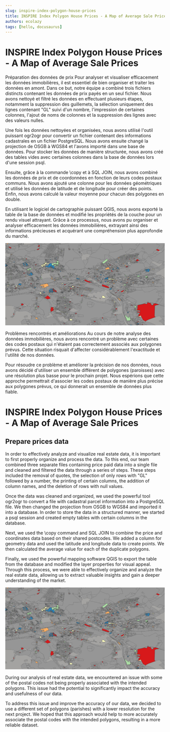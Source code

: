 ```yaml
---
slug: inspire-index-polygon-house-prices
title: INSPIRE Index Polygon House Prices - A Map of Average Sale Prices
authors: ecolazy
tags: [hello, docusaurus]
---
```


# INSPIRE Index Polygon House Prices - A Map of Average Sale Prices
Préparation des données de prix
Pour analyser et visualiser efficacement les données immobilières, il est essentiel de bien organiser et traiter les données en amont. Dans ce but, notre équipe a combiné trois fichiers distincts contenant les données de prix payés en un seul fichier. Nous avons nettoyé et filtré les données en effectuant plusieurs étapes, notamment la suppression des guillemets, la sélection uniquement des lignes contenant "GL" suivi d'un nombre, l'impression de certaines colonnes, l'ajout de noms de colonnes et la suppression des lignes avec des valeurs nulles.

Une fois les données nettoyées et organisées, nous avons utilisé l'outil puissant ogr2ogr pour convertir un fichier contenant des informations cadastrales en un fichier PostgreSQL. Nous avons ensuite changé la projection de OSGB à WGS84 et l'avons importé dans une base de données. Pour stocker les données de manière structurée, nous avons créé des tables vides avec certaines colonnes dans la base de données lors d'une session psql.

Ensuite, grâce à la commande \copy et à SQL JOIN, nous avons combiné les données de prix et de coordonnées en fonction de leurs codes postaux communs. Nous avons ajouté une colonne pour les données géométriques et utilisé les données de latitude et de longitude pour créer des points. Enfin, nous avons calculé la valeur moyenne pour chacun des polygones en double.

En utilisant le logiciel de cartographie puissant QGIS, nous avons exporté la table de la base de données et modifié les propriétés de la couche pour un rendu visuel attrayant. Grâce à ce processus, nous avons pu organiser et analyser efficacement les données immobilières, extrayant ainsi des informations précieuses et acquérant une compréhension plus approfondie du marché.

![Docusaurus Plushie](/img/price-paid-parcel.jpg)

Problèmes rencontrés et améliorations
Au cours de notre analyse des données immobilières, nous avons rencontré un problème avec certaines des codes postaux qui n'étaient pas correctement associés aux polygones prévus. Cette situation risquait d'affecter considérablement l'exactitude et l'utilité de nos données.

Pour résoudre ce problème et améliorer la précision de nos données, nous avons décidé d'utiliser un ensemble différent de polygones (paroisses) avec une résolution plus basse pour le prochain projet. Nous espérions que cette approche permettrait d'associer les codes postaux de manière plus précise aux polygones prévus, ce qui donnerait un ensemble de données plus fiable.







# INSPIRE Index Polygon House Prices - A Map of Average Sale Prices

## Prepare prices data

In order to effectively analyze and visualize real estate data, it is important to first properly organize and process the data. To this end, our team combined three separate files containing price paid data into a single file and cleaned and filtered the data through a series of steps. These steps included the removal of quotes, the selection of only rows with "GL" followed by a number, the printing of certain columns, the addition of column names, and the deletion of rows with null values.

Once the data was cleaned and organized, we used the powerful tool ogr2ogr to convert a file with cadastral parcel information into a PostgreSQL file. We then changed the projection from OSGB to WGS84 and imported it into a database. In order to store the data in a structured manner, we started a psql session and created empty tables with certain columns in the database.

Next, we used the \copy command and SQL JOIN to combine the price and coordinates data based on their shared postcodes. We added a column for geometry data and used the latitude and longitude data to create points. We then calculated the average value for each of the duplicate polygons.

Finally, we used the powerful mapping software QGIS to export the table from the database and modified the layer properties for visual appeal. Through this process, we were able to effectively organize and analyze the real estate data, allowing us to extract valuable insights and gain a deeper understanding of the market.


![Docusaurus Plushie](/img/price-paid-parcel.jpg)

During our analysis of real estate data, we encountered an issue with some of the postal codes not being properly associated with the intended polygons. This issue had the potential to significantly impact the accuracy and usefulness of our data.

To address this issue and improve the accuracy of our data, we decided to use a different set of polygons (parishes) with a lower resolution for the next project. We hoped that this approach would help to more accurately associate the postal codes with the intended polygons, resulting in a more reliable dataset.